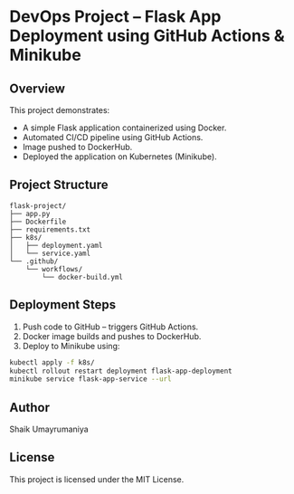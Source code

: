 # DevOps Project – Flask App Deployment using GitHub Actions & Minikube

## Overview

This project demonstrates:

- A simple Flask application containerized using Docker.
- Automated CI/CD pipeline using GitHub Actions.
- Image pushed to DockerHub.
- Deployed the application on Kubernetes (Minikube).

## Project Structure

```
flask-project/
├── app.py
├── Dockerfile
├── requirements.txt
├── k8s/
│   ├── deployment.yaml
│   └── service.yaml
└── .github/
    └── workflows/
        └── docker-build.yml
```

## Deployment Steps

1. Push code to GitHub – triggers GitHub Actions.
2. Docker image builds and pushes to DockerHub.
3. Deploy to Minikube using:

```bash
kubectl apply -f k8s/
kubectl rollout restart deployment flask-app-deployment
minikube service flask-app-service --url
```

## Author

Shaik Umayrumaniya

## License

This project is licensed under the MIT License.



